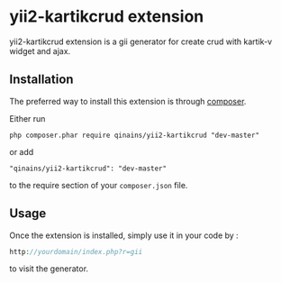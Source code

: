 yii2-kartikcrud extension
==============
yii2-kartikcrud extension is a gii generator for create crud with kartik-v widget and ajax.

Installation
------------

The preferred way to install this extension is through [composer](http://getcomposer.org/download/).

Either run

```
php composer.phar require qinains/yii2-kartikcrud "dev-master"
```

or add

```
"qinains/yii2-kartikcrud": "dev-master"
```

to the require section of your `composer.json` file.



Usage
-----

Once the extension is installed, simply use it in your code by  :

```php
http://yourdomain/index.php?r=gii 
```
to visit the generator.
